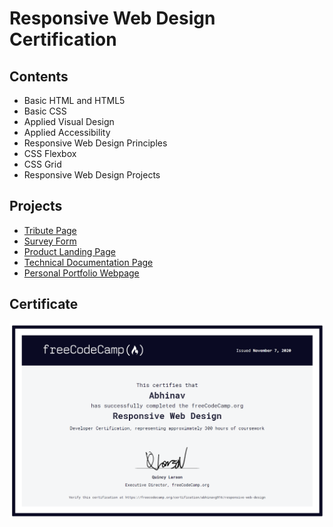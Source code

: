 # Responsive Web Design Certification

## Contents

- Basic HTML and HTML5
- Basic CSS
- Applied Visual Design
- Applied Accessibility
- Responsive Web Design Principles
- CSS Flexbox
- CSS Grid
- Responsive Web Design Projects

## Projects

- [Tribute Page](https://github.com/abhinavg916/tribute-page)
- [Survey Form](https://github.com/abhinavg916/survey-form)
- [Product Landing Page](https://github.com/abhinavg916/product-landing-page)
- [Technical Documentation Page](https://github.com/abhinavg916/technical-documentation-page)
- [Personal Portfolio Webpage](https://github.com/abhinavg916/personal-portfolio-page)

## Certificate

![RWDC](https://github.com/abhinavg916/freeCodeCamp-web-development/blob/master/Responsive%20Web%20Design/Responsive%20Web%20Design.png)
